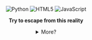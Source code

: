 <p align="center">
    <img alt="Python" src="https://img.shields.io/badge/Python-A348A6.svg?style=for-the-badge&logo=python&logoColor=white"/>
    <img alt="HTML5" src="https://img.shields.io/badge/HTML5-9075D8?style=for-the-badge&logo=html5&logoColor=white"/>
    <img alt="JavaScript" src="https://img.shields.io/badge/JavaScript-A348A6?style=for-the-badge&logo=javascript&logoColor=white"/>
</p>

<p align="center">
    <b>Try to escape from this reality</b>
</p>

<details align="center">
<summary>More?</summary>
<img src="https://media.tenor.com/Su-TFY-1OnoAAAAC/jshk-jibaku-shounen-hanako-kun.gif" align="right" width="310px">
<br>Yo! I'm P3RFECT, I'm a Human 😸 who loves Computer🖥️, Coding⌨️ & Anime🎍
<br><br>
I'm a Programmer who learns about computer codes for his Hobby and watches anime to escape from this reality

<p align="center">
    <a href="https://github.com/billyeatcookies" target="_blank">
        <img alt="Top Language" src="https://github-readme-stats.vercel.app/api?username=P3RFECT01&show_icons=true&theme=radical" height="150"/>
    </a>
    <a href="https://github.com/billyeatcookies" target="_blank">
        <img alt="GitHub Stats" src="https://github-readme-stats.vercel.app/api/top-langs/?username=P3RFECT01&layout=compact&theme=radical" height="150"/>
    </a>
</p>
